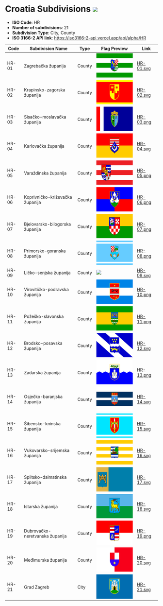 # Croatia Subdivisions ![](https://flagcdn.com/h40/hr.png)

- **ISO Code**: HR
- **Number of subdivisions**: 21
- **Subdivision Type**: City, County
- **ISO 3166-2 API link**: https://iso3166-2-api.vercel.app/api/alpha/HR

| Code  | Subdivision Name         | Type | Flag Preview | Link |
|-------|--------------------------|--------------| -------------- |----------|
| HR-01 | Zagrebačka županija | County | <img src='https://raw.githubusercontent.com/amckenna41/iso3166-flags/main/iso3166-2-flags/HR/HR-01.svg' height='80'> | [HR-01.svg](https://github.com/amckenna41/iso3166-flags/blob/main/iso3166-2-flags/HR/HR-01.svg) |
| HR-02 | Krapinsko-zagorska županija | County | <img src='https://raw.githubusercontent.com/amckenna41/iso3166-flags/main/iso3166-2-flags/HR/HR-02.svg' height='80'> | [HR-02.svg](https://github.com/amckenna41/iso3166-flags/blob/main/iso3166-2-flags/HR/HR-02.svg) |
| HR-03 | Sisačko-moslavačka županija | County | <img src='https://raw.githubusercontent.com/amckenna41/iso3166-flags/main/iso3166-2-flags/HR/HR-03.png' height='80'> | [HR-03.png](https://github.com/amckenna41/iso3166-flags/blob/main/iso3166-2-flags/HR/HR-03.png) |
| HR-04 | Karlovačka županija | County | <img src='https://raw.githubusercontent.com/amckenna41/iso3166-flags/main/iso3166-2-flags/HR/HR-04.svg' height='80'> | [HR-04.svg](https://github.com/amckenna41/iso3166-flags/blob/main/iso3166-2-flags/HR/HR-04.svg) |
| HR-05 | Varaždinska županija | County | <img src='https://raw.githubusercontent.com/amckenna41/iso3166-flags/main/iso3166-2-flags/HR/HR-05.png' height='80'> | [HR-05.png](https://github.com/amckenna41/iso3166-flags/blob/main/iso3166-2-flags/HR/HR-05.png) |
| HR-06 | Koprivničko-križevačka županija | County | <img src='https://raw.githubusercontent.com/amckenna41/iso3166-flags/main/iso3166-2-flags/HR/HR-06.png' height='80'> | [HR-06.png](https://github.com/amckenna41/iso3166-flags/blob/main/iso3166-2-flags/HR/HR-06.png) |
| HR-07 | Bjelovarsko-bilogorska županija | County | <img src='https://raw.githubusercontent.com/amckenna41/iso3166-flags/main/iso3166-2-flags/HR/HR-07.png' height='80'> | [HR-07.png](https://github.com/amckenna41/iso3166-flags/blob/main/iso3166-2-flags/HR/HR-07.png) |
| HR-08 | Primorsko-goranska županija | County | <img src='https://raw.githubusercontent.com/amckenna41/iso3166-flags/main/iso3166-2-flags/HR/HR-08.png' height='80'> | [HR-08.png](https://github.com/amckenna41/iso3166-flags/blob/main/iso3166-2-flags/HR/HR-08.png) |
| HR-09 | Ličko-senjska županija | County | <img src='https://raw.githubusercontent.com/amckenna41/iso3166-flags/main/iso3166-2-flags/HR/HR-09.png' height='80'> | [HR-09.svg](https://github.com/amckenna41/iso3166-flags/blob/main/iso3166-2-flags/HR/HR-09.svg) |
| HR-10 | Virovitičko-podravska županija | County | <img src='https://raw.githubusercontent.com/amckenna41/iso3166-flags/main/iso3166-2-flags/HR/HR-10.png' height='80'> | [HR-10.png](https://github.com/amckenna41/iso3166-flags/blob/main/iso3166-2-flags/HR/HR-10.png) |
| HR-11 | Požeško-slavonska županija | County | <img src='https://raw.githubusercontent.com/amckenna41/iso3166-flags/main/iso3166-2-flags/HR/HR-11.png' height='80'> | [HR-11.png](https://github.com/amckenna41/iso3166-flags/blob/main/iso3166-2-flags/HR/HR-11.png) |
| HR-12 | Brodsko-posavska županija | County | <img src='https://raw.githubusercontent.com/amckenna41/iso3166-flags/main/iso3166-2-flags/HR/HR-12.svg' height='80'> | [HR-12.svg](https://github.com/amckenna41/iso3166-flags/blob/main/iso3166-2-flags/HR/HR-12.svg) |
| HR-13 | Zadarska županija | County | <img src='https://raw.githubusercontent.com/amckenna41/iso3166-flags/main/iso3166-2-flags/HR/HR-13.png' height='80'> | [HR-13.png](https://github.com/amckenna41/iso3166-flags/blob/main/iso3166-2-flags/HR/HR-13.png) |
| HR-14 | Osječko-baranjska županija | County | <img src='https://raw.githubusercontent.com/amckenna41/iso3166-flags/main/iso3166-2-flags/HR/HR-14.svg' height='80'> | [HR-14.svg](https://github.com/amckenna41/iso3166-flags/blob/main/iso3166-2-flags/HR/HR-14.svg) |
| HR-15 | Šibensko-kninska županija | County | <img src='https://raw.githubusercontent.com/amckenna41/iso3166-flags/main/iso3166-2-flags/HR/HR-15.svg' height='80'> | [HR-15.svg](https://github.com/amckenna41/iso3166-flags/blob/main/iso3166-2-flags/HR/HR-15.svg) |
| HR-16 | Vukovarsko-srijemska županija | County | <img src='https://raw.githubusercontent.com/amckenna41/iso3166-flags/main/iso3166-2-flags/HR/HR-16.svg' height='80'> | [HR-16.svg](https://github.com/amckenna41/iso3166-flags/blob/main/iso3166-2-flags/HR/HR-16.svg) |
| HR-17 | Splitsko-dalmatinska županija | County | <img src='https://raw.githubusercontent.com/amckenna41/iso3166-flags/main/iso3166-2-flags/HR/HR-17.svg' height='80'> | [HR-17.svg](https://github.com/amckenna41/iso3166-flags/blob/main/iso3166-2-flags/HR/HR-17.svg) |
| HR-18 | Istarska županija | County | <img src='https://raw.githubusercontent.com/amckenna41/iso3166-flags/main/iso3166-2-flags/HR/HR-18.svg' height='80'> | [HR-18.svg](https://github.com/amckenna41/iso3166-flags/blob/main/iso3166-2-flags/HR/HR-18.svg) |
| HR-19 | Dubrovačko-neretvanska županija | County | <img src='https://raw.githubusercontent.com/amckenna41/iso3166-flags/main/iso3166-2-flags/HR/HR-19.png' height='80'> | [HR-19.png](https://github.com/amckenna41/iso3166-flags/blob/main/iso3166-2-flags/HR/HR-19.png) |
| HR-20 | Međimurska županija | County | <img src='https://raw.githubusercontent.com/amckenna41/iso3166-flags/main/iso3166-2-flags/HR/HR-20.svg' height='80'> | [HR-20.svg](https://github.com/amckenna41/iso3166-flags/blob/main/iso3166-2-flags/HR/HR-20.svg) |
| HR-21 | Grad Zagreb | City | <img src='https://raw.githubusercontent.com/amckenna41/iso3166-flags/main/iso3166-2-flags/HR/HR-21.svg' height='80'> | [HR-21.svg](https://github.com/amckenna41/iso3166-flags/blob/main/iso3166-2-flags/HR/HR-21.svg) |
